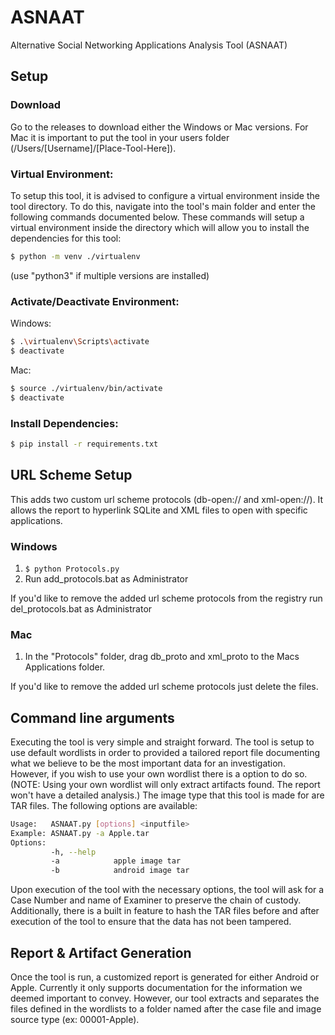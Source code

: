 # ASNAAT
Alternative Social Networking Applications Analysis Tool (ASNAAT)

## Setup
### Download
Go to the releases to download either the Windows or Mac versions. For Mac it is important to put the tool in your users folder (/Users/[Username]/[Place-Tool-Here]).

### Virtual Environment:
To setup this tool, it is advised to configure a virtual environment inside the tool directory. To do this, navigate into the tool's main folder and enter the following commands documented below. These commands will setup a virtual environment inside the directory which will allow you to install the dependencies for this tool:

```bash
$ python -m venv ./virtualenv
```
(use "python3" if multiple versions are installed)

### Activate/Deactivate Environment:

Windows:
```bash
$ .\virtualenv\Scripts\activate
$ deactivate
```
Mac:
```bash
$ source ./virtualenv/bin/activate
$ deactivate
```


### Install Dependencies:
```bash
$ pip install -r requirements.txt
```

## URL Scheme Setup
This adds two custom url scheme protocols (db-open:// and xml-open://). It allows the report to hyperlink SQLite and XML files to open with specific applications.

### Windows
1. ```$ python Protocols.py```
2. Run add_protocols.bat as Administrator 

If you'd like to remove the added url scheme protocols from the registry run del_protocols.bat as Administrator

### Mac
1. In the "Protocols" folder, drag db_proto and xml_proto to the Macs Applications folder.

If you'd like to remove the added url scheme protocols just delete the files.

## Command line arguments

Executing the tool is very simple and straight forward. 
The tool is setup to use default wordlists in order to provided a tailored report file documenting what we believe to be the most important data for an investigation. However, if you wish to use your own wordlist there is a option to do so. (NOTE: Using your own wordlist will only extract artifacts found. The report won't have a detailed analysis.) The image type that this tool is made for are TAR files. The following options are available:

```bash
Usage:   ASNAAT.py [options] <inputfile>
Example: ASNAAT.py -a Apple.tar
Options:
         -h, --help
         -a            apple image tar
         -b            android image tar
```

Upon execution of the tool with the necessary options, the tool will ask for a Case Number and name of Examiner to preserve the chain of custody. Additionally, there is a built in feature to hash the TAR files before and after execution of the tool to ensure that the data has not been tampered.

## Report & Artifact Generation
Once the tool is run, a customized report is generated for either Android or Apple. Currently it only supports documentation for the information we deemed important to convey. However, our tool extracts and separates the files defined in the wordlists to a folder named after the case file and image source type (ex: 00001-Apple).
